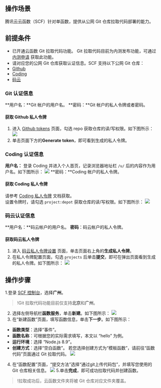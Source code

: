 ## 操作场景
腾讯云云函数（SCF）针对单函数，提供从公网 Git 仓库拉取代码部署的能力。

## 前提条件
 - 已开通云函数 Git 拉取代码功能。
 Git 拉取代码目前为内测发布功能，可通过 [内测申请](https://cloud.tencent.com/apply/p/kd8np1at8r) 获取此功能。
 - 请对应您的公网 Git 仓库获取认证信息。SCF 支持以下公网 Git 仓库：
  - [Github](#git)
  - [Coding](#coding) 
  - [码云](#yun)





[](id:git)
### Git 认证信息
**用户名：**Git 帐户的用户名。
**密码：**Git 帐户的私人令牌或者密码。

#### 获取 Github 私人令牌
1. 进入 [Github tokens](https://github.com/settings/tokens) 页面，勾选 repo 获取仓库的读/写权限。如下图所示： 
![](https://main.qcloudimg.com/raw/6e12bcb45bbd998d80440a0e0849f035.png)
2. 单击页面下方的**Generate token**，即可看到生成的私人令牌。

[](id:coding)
### Coding 认证信息
**用户名：** 登录 Coding 并进入个人首页，记录浏览器地址栏 `/u/` 后的内容作为用户名。如下图所示： 
![](https://main.qcloudimg.com/raw/966071a6c017ae3ca337cfed7b302f77.png)
**密码：**Coding 帐户的私人令牌。

#### 获取 Coding 私人令牌
请参考 [Coding 私人令牌](https://open.coding.net/personal-access-token/#%E5%88%9B%E5%BB%BA%E4%B8%AA%E4%BA%BA%E8%AE%BF%E9%97%AE%E4%BB%A4%E7%89%8C) 文档获取。   
设置令牌时，请勾选 `project:depot` 获取仓库的读/写权限。如下图所示： 
![](https://main.qcloudimg.com/raw/2a221caac37be9b91767c8ef1065371a.png)

[](id:yun)
### 码云认证信息
**用户名：**码云帐户的用户名。
**密码**：码云帐户的私人令牌。

#### 获取码云私人令牌
1. 进入 [码云私人令牌设置](https://gitee.com/profile/personal_access_tokens) 页面，单击页面右上角的**生成私人令牌**。
2. 在私人令牌配置页面，勾选 `projects` 后单击**提交**，即可在弹出页面看到生成的私人令牌。如下图所示： 
![](https://main.qcloudimg.com/raw/4ecc29dd0cc3b3a5137f92bd90b84813.png)

## 操作步骤
1.登录 [SCF 控制台](https://console.cloud.tencent.com/scf/index)，选择**广州**。
>!Git 拉取代码功能目前仅支持**北京**和**广州**。
>
2. 选择左侧导航栏**函数服务**，单击**新建**。如下图所示： 
![](https://main.qcloudimg.com/raw/3edbe1d2a74e21a2800bd21b08741f50.png)
3. 在“新建函数”页面，填写函数信息，单击**下一步**。如下图所示： 
 - **函数类型**：选择“事件”。
 - **函数名称**：可根据您的实际需求填写，本文以 “hello” 为例。
 - **运行环境**：选择 “Node.js 8.9”。
 - **创建方式**：选择“空白函数”。
 若您选择创建方式为“模板函数”，请前往“函数代码”页面通过 Git 拉取代码。
![](https://main.qcloudimg.com/raw/b9375bc943bbb78ccb6c0c83c8d06dfe.png)
4. 在“函数配置”页面，“提交方法”选择“通过git上传代码包”，并填写您使用的 Git 仓库相关信息。
![](https://main.qcloudimg.com/raw/8992b7bc2e06f9135164f5cb69783817.png)
5.单击**完成**，即可成功拉取代码并创建函数。
>!拉取成功后，云函数文件夹将被 Git 仓库对应文件夹覆盖。

